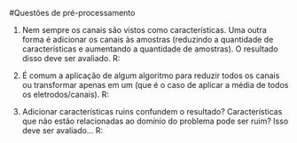 #Questões de pré-processamento
01. Nem sempre os canais são vistos como características. Uma outra forma é adicionar os canais às amostras (reduzindo a quantidade de características e aumentando a quantidade de amostras). O resultado disso deve ser avaliado.
R: 

02. É comum a aplicação de algum algoritmo para reduzir todos os canais ou transformar apenas em um (que é o caso de aplicar a média de todos os eletrodos/canais).
R:

03. Adicionar características ruins confundem o resultado? Características que não estão relacionadas ao domínio do problema pode ser ruim? Isso deve ser avaliado...
R:
